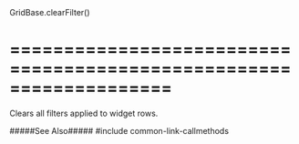 <!--id-->GridBase.clearFilter()<!--/id-->
===================================================================
===================================================================

<!--shortDescription-->
Clears all filters applied to widget rows.
<!--/shortDescription-->

<!--fullDescription-->
#####See Also#####
#include common-link-callmethods
<!--/fullDescription-->